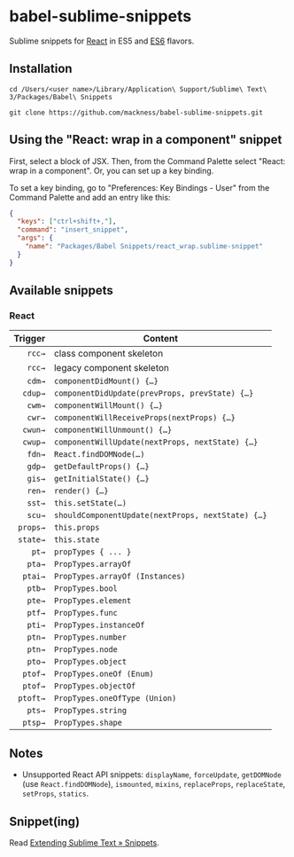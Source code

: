# babel-sublime-snippets

Sublime snippets for [React](http://facebook.github.io/react/docs/component-specs.html) in ES5 and [ES6](http://kangax.github.io/compat-table/es6/) flavors.

## Installation

```
cd /Users/<user name>/Library/Application\ Support/Sublime\ Text\ 3/Packages/Babel\ Snippets 

git clone https://github.com/mackness/babel-sublime-snippets.git
```

## Using the "React: wrap in a component" snippet

First, select a block of JSX. Then, from the Command Palette select "React: wrap in a component". Or, you can set up a key binding.

To set a key binding, go to "Preferences: Key Bindings - User" from the Command Palette and add an entry like this:

```json
{
  "keys": ["ctrl+shift+,"],
  "command": "insert_snippet",
  "args": {
    "name": "Packages/Babel Snippets/react_wrap.sublime-snippet"
  }
}
```

## Available snippets

### React

| Trigger  | Content |
| -------: | ------- |
| `rcc→`   | class component skeleton |
| `rcc→`   | legacy component skeleton |
| `cdm→`   | `componentDidMount() {…}` |
| `cdup→`  | `componentDidUpdate(prevProps, prevState) {…}` |
| `cwm→`   | `componentWillMount() {…}` |
| `cwr→`   | `componentWillReceiveProps(nextProps) {…}` |
| `cwun→`  | `componentWillUnmount() {…}` |
| `cwup→`  | `componentWillUpdate(nextProps, nextState) {…}` |
| `fdn→`   | `React.findDOMNode(…)` |
| `gdp→`   | `getDefaultProps() {…}` |
| `gis→`   | `getInitialState() {…}` |
| `ren→`   | `render() {…}` |
| `sst→`   | `this.setState(…)` |
| `scu→`   | `shouldComponentUpdate(nextProps, nextState) {…}` |
| `props→` | `this.props` |
| `state→` | `this.state` |
| `pt→`    | `propTypes { ... }` |
| `pta→`   | `PropTypes.arrayOf` |
| `ptai→`  | `PropTypes.arrayOf (Instances)` |
| `ptb→`   | `PropTypes.bool` |
| `pte→`   | `PropTypes.element` |
| `ptf→`   | `PropTypes.func` |
| `pti→`   | `PropTypes.instanceOf` |
| `ptn→`   | `PropTypes.number` |
| `ptn→`   | `PropTypes.node` |
| `pto→`   | `PropTypes.object` |
| `ptof→`  | `PropTypes.oneOf (Enum)` |
| `ptof→`  | `PropTypes.objectOf` |
| `ptoft→` | `PropTypes.oneOfType (Union)` |
| `pts→`   | `PropTypes.string` |
| `ptsp→`  | `PropTypes.shape` |

## Notes

  * Unsupported React API snippets: `displayName`, `forceUpdate`, `getDOMNode` (use `React.findDOMNode`), `ismounted`, `mixins`, `replaceProps`, `replaceState`, `setProps`, `statics`.

## Snippet(ing)

Read [Extending Sublime Text » Snippets](http://sublime-text-unofficial-documentation.readthedocs.org/en/latest/extensibility/snippets.html).
